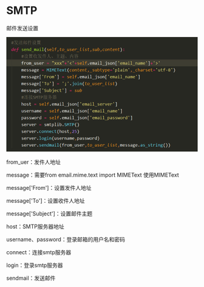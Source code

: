 # SMTP

邮件发送设置

![mail](../images/mail.png)

from_uer：发件人地址

message：需要from email.mime.text import MIMEText  使用MIMEText  

message['From']：设置发件人地址

message['To']：设置收件人地址

message['Subject']：设置邮件主题

host：SMTP服务器地址

username、password：登录邮箱的用户名和密码

connect：连接smtp服务器

login：登录smtp服务器

sendmail：发送邮件

